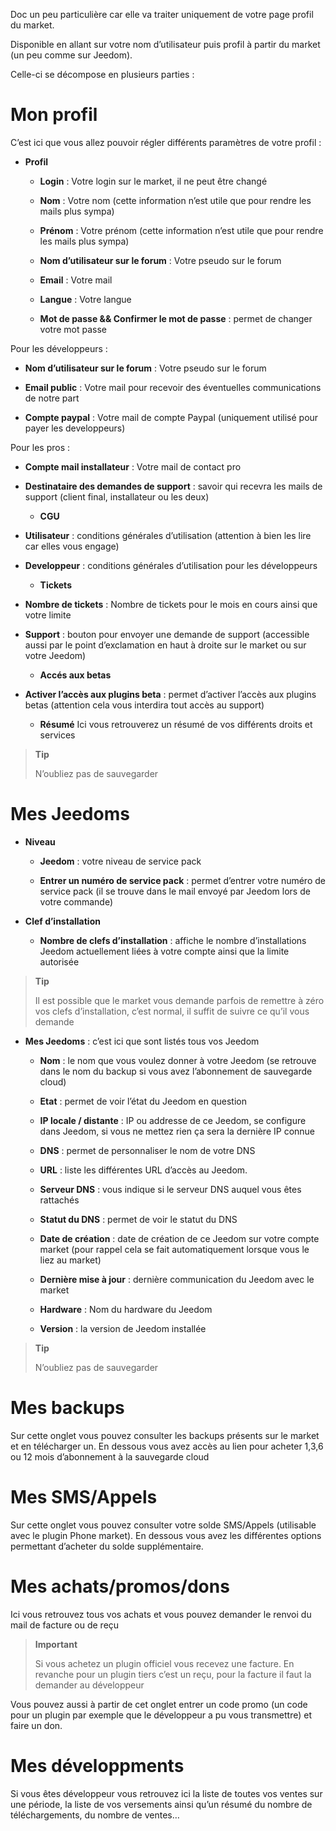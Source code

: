 Doc un peu particulière car elle va traiter uniquement de votre page
profil du market.

Disponible en allant sur votre nom d’utilisateur puis profil à partir du
market (un peu comme sur Jeedom).

Celle-ci se décompose en plusieurs parties :

Mon profil 
==========

C’est ici que vous allez pouvoir régler différents paramètres de votre
profil :

-   **Profil**

    -   **Login** : Votre login sur le market, il ne peut être changé

    -   **Nom** : Votre nom (cette information n’est utile que pour
        rendre les mails plus sympa)

    -   **Prénom** : Votre prénom (cette information n’est utile que
        pour rendre les mails plus sympa)

    -   **Nom d’utilisateur sur le forum** : Votre pseudo sur le forum

    -   **Email** : Votre mail

    -   **Langue** : Votre langue

    -   **Mot de passe && Confirmer le mot de passe** : permet de
        changer votre mot passe

Pour les développeurs :

-   **Nom d’utilisateur sur le forum** : Votre pseudo sur le forum

-   **Email public** : Votre mail pour recevoir des éventuelles
    communications de notre part

-   **Compte paypal** : Votre mail de compte Paypal (uniquement utilisé
    pour payer les developpeurs)

Pour les pros :

-   **Compte mail installateur** : Votre mail de contact pro

-   **Destinataire des demandes de support** : savoir qui recevra les
    mails de support (client final, installateur ou les deux)

    -   **CGU**

-   **Utilisateur** : conditions générales d’utilisation (attention à
    bien les lire car elles vous engage)

-   **Developpeur** : conditions générales d’utilisation pour les
    développeurs

    -   **Tickets**

-   **Nombre de tickets** : Nombre de tickets pour le mois en cours
    ainsi que votre limite

-   **Support** : bouton pour envoyer une demande de support (accessible
    aussi par le point d’exclamation en haut à droite sur le market ou
    sur votre Jeedom)

    -   **Accés aux betas**

-   **Activer l’accès aux plugins beta** : permet d’activer l’accès aux
    plugins betas (attention cela vous interdira tout accès au support)

    -   **Résumé** Ici vous retrouverez un résumé de vos différents
        droits et services

> **Tip**
>
> N’oubliez pas de sauvegarder

Mes Jeedoms 
===========

-   **Niveau**

    -   **Jeedom** : votre niveau de service pack

    -   **Entrer un numéro de service pack** : permet d’entrer votre
        numéro de service pack (il se trouve dans le mail envoyé par
        Jeedom lors de votre commande)

-   **Clef d’installation**

    -   **Nombre de clefs d’installation** : affiche le nombre
        d’installations Jeedom actuellement liées à votre compte ainsi
        que la limite autorisée

> **Tip**
>
> Il est possible que le market vous demande parfois de remettre à zéro
> vos clefs d’installation, c’est normal, il suffit de suivre ce qu’il
> vous demande

-   **Mes Jeedoms** : c’est ici que sont listés tous vos Jeedom

    -   **Nom** : le nom que vous voulez donner à votre Jeedom (se
        retrouve dans le nom du backup si vous avez l’abonnement de
        sauvegarde cloud)

    -   **Etat** : permet de voir l’état du Jeedom en question

    -   **IP locale / distante** : IP ou addresse de ce Jeedom, se
        configure dans Jeedom, si vous ne mettez rien ça sera la
        dernière IP connue

    -   **DNS** : permet de personnaliser le nom de votre DNS

    -   **URL** : liste les différentes URL d’accès au Jeedom.

    -   **Serveur DNS** : vous indique si le serveur DNS auquel vous
        êtes rattachés

    -   **Statut du DNS** : permet de voir le statut du DNS

    -   **Date de création** : date de création de ce Jeedom sur votre
        compte market (pour rappel cela se fait automatiquement lorsque
        vous le liez au market)

    -   **Dernière mise à jour** : dernière communication du Jeedom avec
        le market

    -   **Hardware** : Nom du hardware du Jeedom

    -   **Version** : la version de Jeedom installée

> **Tip**
>
> N’oubliez pas de sauvegarder

Mes backups 
===========

Sur cette onglet vous pouvez consulter les backups présents sur le
market et en télécharger un. En dessous vous avez accès au lien pour
acheter 1,3,6 ou 12 mois d’abonnement à la sauvegarde cloud

Mes SMS/Appels 
==============

Sur cette onglet vous pouvez consulter votre solde SMS/Appels
(utilisable avec le plugin Phone market). En dessous vous avez les
différentes options permettant d’acheter du solde supplémentaire.

Mes achats/promos/dons 
======================

Ici vous retrouvez tous vos achats et vous pouvez demander le renvoi du
mail de facture ou de reçu

> **Important**
>
> Si vous achetez un plugin officiel vous recevez une facture. En
> revanche pour un plugin tiers c’est un reçu, pour la facture il faut
> la demander au développeur

Vous pouvez aussi à partir de cet onglet entrer un code promo (un code
pour un plugin par exemple que le développeur a pu vous transmettre) et
faire un don.

Mes développments 
=================

Si vous êtes développeur vous retrouvez ici la liste de toutes vos
ventes sur une période, la liste de vos versements ainsi qu’un résumé du
nombre de téléchargements, du nombre de ventes…​
